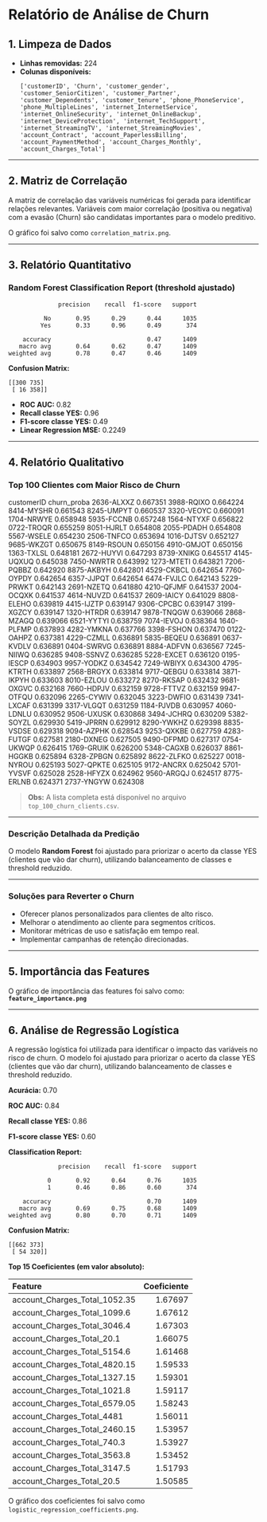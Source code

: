 # Relatório de Análise de Churn

## 1. Limpeza de Dados

- **Linhas removidas:** 224
- **Colunas disponíveis:**
  ```
  ['customerID', 'Churn', 'customer_gender', 'customer_SeniorCitizen', 'customer_Partner', 'customer_Dependents', 'customer_tenure', 'phone_PhoneService', 'phone_MultipleLines', 'internet_InternetService', 'internet_OnlineSecurity', 'internet_OnlineBackup', 'internet_DeviceProtection', 'internet_TechSupport', 'internet_StreamingTV', 'internet_StreamingMovies', 'account_Contract', 'account_PaperlessBilling', 'account_PaymentMethod', 'account_Charges_Monthly', 'account_Charges_Total']
  ```

---

## 2. Matriz de Correlação

A matriz de correlação das variáveis numéricas foi gerada para identificar relações relevantes. Variáveis com maior correlação (positiva ou negativa) com a evasão (Churn) são candidatas importantes para o modelo preditivo.

O gráfico foi salvo como `correlation_matrix.png`.

---

## 3. Relatório Quantitativo

### Random Forest Classification Report (threshold ajustado)

```
              precision    recall  f1-score   support

          No       0.95      0.29      0.44      1035
         Yes       0.33      0.96      0.49       374

    accuracy                           0.47      1409
   macro avg       0.64      0.62      0.47      1409
weighted avg       0.78      0.47      0.46      1409
```

**Confusion Matrix:**
```
[[300 735]
 [ 16 358]]
```

- **ROC AUC:** 0.82
- **Recall classe YES:** 0.96
- **F1-score classe YES:** 0.49
- **Linear Regression MSE:** 0.2249

---

## 4. Relatório Qualitativo

### Top 100 Clientes com Maior Risco de Churn

customerID  churn_proba
2636-ALXXZ     0.667351
3988-RQIXO     0.664224
8414-MYSHR     0.661543
8245-UMPYT     0.660537
3320-VEOYC     0.660091
1704-NRWYE     0.658948
5935-FCCNB     0.657248
1564-NTYXF     0.656822
0722-TROQR     0.655259
8051-HJRLT     0.654808
2055-PDADH     0.654808
5567-WSELE     0.654230
2506-TNFCO     0.653694
1016-DJTSV     0.652127
9685-WKZGT     0.650675
8149-RSOUN     0.650156
4910-GMJOT     0.650156
1363-TXLSL     0.648181
2672-HUYVI     0.647293
8739-XNIKG     0.645517
4145-UQXUQ     0.645038
7450-NWRTR     0.643992
1273-MTETI     0.643821
7206-PQBBZ     0.642920
8875-AKBYH     0.642801
4529-CKBCL     0.642654
7760-OYPDY     0.642654
6357-JJPQT     0.642654
6474-FVJLC     0.642143
5229-PRWKT     0.642143
2691-NZETQ     0.641880
4210-QFJMF     0.641537
2004-OCQXK     0.641537
4614-NUVZD     0.641537
2609-IAICY     0.641029
8808-ELEHO     0.639819
4415-IJZTP     0.639147
9306-CPCBC     0.639147
3199-XGZCY     0.639147
1320-HTRDR     0.639147
9878-TNQGW     0.639066
2868-MZAGQ     0.639066
6521-YYTYI     0.638759
7074-IEVOJ     0.638364
1640-PLFMP     0.637893
4282-YMKNA     0.637766
3398-FSHON     0.637470
0122-OAHPZ     0.637381
4229-CZMLL     0.636891
5835-BEQEU     0.636891
0637-KVDLV     0.636891
0404-SWRVG     0.636891
8884-ADFVN     0.636567
7245-NIIWQ     0.636285
9408-SSNVZ     0.636285
5228-EXCET     0.636120
0195-IESCP     0.634903
9957-YODKZ     0.634542
7249-WBIYX     0.634300
4795-KTRTH     0.633897
2568-BRGYX     0.633814
9717-QEBGU     0.633814
3871-IKPYH     0.633603
8010-EZLOU     0.633272
8270-RKSAP     0.632432
9681-OXGVC     0.632168
7660-HDPJV     0.632159
9728-FTTVZ     0.632159
9947-OTFQU     0.632096
2265-CYWIV     0.632045
3223-DWFIO     0.631439
7341-LXCAF     0.631399
3317-VLGQT     0.631259
1184-PJVDB     0.630957
4060-LDNLU     0.630952
9506-UXUSK     0.630868
3494-JCHRQ     0.630209
5382-SOYZL     0.629930
5419-JPRRN     0.629912
8290-YWKHZ     0.629398
8835-VSDSE     0.629318
9094-AZPHK     0.628543
9253-QXKBE     0.627759
4283-FUTGF     0.627581
2180-DXNEG     0.627505
9490-DFPMD     0.627317
0754-UKWQP     0.626415
1769-GRUIK     0.626200
5348-CAGXB     0.626037
8861-HGGKB     0.625894
6328-ZPBGN     0.625892
8622-ZLFKO     0.625227
0018-NYROU     0.625193
5027-QPKTE     0.625105
9172-ANCRX     0.625042
5701-YVSVF     0.625028
2528-HFYZX     0.624962
9560-ARGQJ     0.624517
8775-ERLNB     0.624371
2737-YNGYW     0.624308

> **Obs:** A lista completa está disponível no arquivo `top_100_churn_clients.csv`.

---

### Descrição Detalhada da Predição

O modelo **Random Forest** foi ajustado para priorizar o acerto da classe YES (clientes que vão dar churn), utilizando balanceamento de classes e threshold reduzido.

---

### Soluções para Reverter o Churn

- Oferecer planos personalizados para clientes de alto risco.
- Melhorar o atendimento ao cliente para segmentos críticos.
- Monitorar métricas de uso e satisfação em tempo real.
- Implementar campanhas de retenção direcionadas.

---

## 5. Importância das Features

O gráfico de importância das features foi salvo como:
**`feature_importance.png`**


---
## 6. Análise de Regressão Logística

A regressão logística foi utilizada para identificar o impacto das variáveis no risco de churn. O modelo foi ajustado para priorizar o acerto da classe YES (clientes que vão dar churn), utilizando balanceamento de classes e threshold reduzido.

**Acurácia:** 0.70

**ROC AUC:** 0.84

**Recall classe YES:** 0.86

**F1-score classe YES:** 0.60

**Classification Report:**
```
              precision    recall  f1-score   support

           0       0.92      0.64      0.76      1035
           1       0.46      0.86      0.60       374

    accuracy                           0.70      1409
   macro avg       0.69      0.75      0.68      1409
weighted avg       0.80      0.70      0.71      1409
```

**Confusion Matrix:**
```
[[662 373]
 [ 54 320]]
```

**Top 15 Coeficientes (em valor absoluto):**

| Feature                       |   Coeficiente |
|:------------------------------|--------------:|
| account_Charges_Total_1052.35 |       1.67697 |
| account_Charges_Total_1099.6  |       1.67612 |
| account_Charges_Total_3046.4  |       1.67303 |
| account_Charges_Total_20.1    |       1.66075 |
| account_Charges_Total_5154.6  |       1.61468 |
| account_Charges_Total_4820.15 |       1.59533 |
| account_Charges_Total_1327.15 |       1.59301 |
| account_Charges_Total_1021.8  |       1.59117 |
| account_Charges_Total_6579.05 |       1.58243 |
| account_Charges_Total_4481    |       1.56011 |
| account_Charges_Total_2460.15 |       1.53957 |
| account_Charges_Total_740.3   |       1.53927 |
| account_Charges_Total_3563.8  |       1.53452 |
| account_Charges_Total_3147.5  |       1.51793 |
| account_Charges_Total_20.5    |       1.50585 |

O gráfico dos coeficientes foi salvo como `logistic_regression_coefficients.png`.
